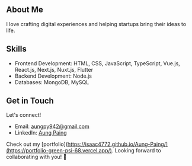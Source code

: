 ## About Me
I love crafting digital experiences and helping startups bring their ideas to life.

## Skills
- Frontend Development: HTML, CSS, JavaScript, TypeScript, Vue.js, React.js, Next.js, Nuxt.js, Flutter
- Backend Development: Node.js
- Databases: MongoDB, MySQL

## Get in Touch
Let's connect!
- Email: [aungpy942@gmail.com](mailto:aungpy942@gmail.com)
- LinkedIn: [Aung Paing](https://www.linkedin.com/in/aung-paing-694014218/)

Check out my [portfolio](https://isaac4772.github.io/Aung-Paing/](https://portfolio-green-psi-68.vercel.app/).
Looking forward to collaborating with you! 🚀
